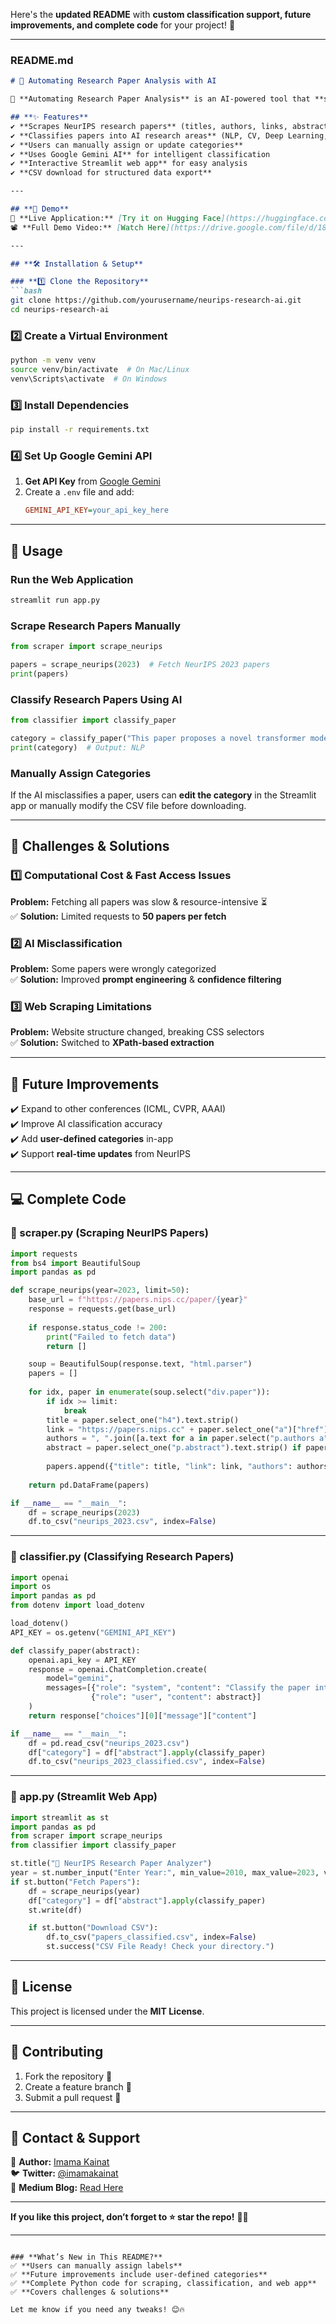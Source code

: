 Here's the **updated README** with **custom classification support, future improvements, and complete code** for your project! 🚀  

---

### **README.md**  

```markdown
# 📄 Automating Research Paper Analysis with AI  

🚀 **Automating Research Paper Analysis** is an AI-powered tool that **scrapes, categorizes, and analyzes research papers** from NeurIPS. It fetches paper details, assigns AI-based categories, and provides structured CSV downloads for easy analysis.  

## **✨ Features**  
✔️ **Scrapes NeurIPS research papers** (titles, authors, links, abstracts)  
✔️ **Classifies papers into AI research areas** (NLP, CV, Deep Learning, RL)  
✔️ **Users can manually assign or update categories**  
✔️ **Uses Google Gemini AI** for intelligent classification  
✔️ **Interactive Streamlit web app** for easy analysis  
✔️ **CSV download for structured data export**  

---

## **📌 Demo**  
🔗 **Live Application:** [Try it on Hugging Face](https://huggingface.co/spaces/ImamaKainat/Assignment2DS)  
📽️ **Full Demo Video:** [Watch Here](https://drive.google.com/file/d/18BqJMry-D7A3VauUUcJMcD2yeXBDSn-c/view?usp=sharing)  

---

## **🛠️ Installation & Setup**  

### **1️⃣ Clone the Repository**  
```bash
git clone https://github.com/yourusername/neurips-research-ai.git
cd neurips-research-ai
```

### **2️⃣ Create a Virtual Environment**  
```bash
python -m venv venv
source venv/bin/activate  # On Mac/Linux
venv\Scripts\activate  # On Windows
```

### **3️⃣ Install Dependencies**  
```bash
pip install -r requirements.txt
```

### **4️⃣ Set Up Google Gemini API**  
1. **Get API Key** from [Google Gemini](https://ai.google.com/gemini)  
2. Create a `.env` file and add:  
   ```ini
   GEMINI_API_KEY=your_api_key_here
   ```

---

## **🚀 Usage**  

### **Run the Web Application**  
```bash
streamlit run app.py
```

### **Scrape Research Papers Manually**  
```python
from scraper import scrape_neurips

papers = scrape_neurips(2023)  # Fetch NeurIPS 2023 papers
print(papers)
```

### **Classify Research Papers Using AI**  
```python
from classifier import classify_paper

category = classify_paper("This paper proposes a novel transformer model...")
print(category)  # Output: NLP
```

### **Manually Assign Categories**  
If the AI misclassifies a paper, users can **edit the category** in the Streamlit app or manually modify the CSV file before downloading.

---

## **🧠 Challenges & Solutions**  

### **1️⃣ Computational Cost & Fast Access Issues**  
**Problem:** Fetching all papers was slow & resource-intensive ⏳  
✅ **Solution:** Limited requests to **50 papers per fetch**  

### **2️⃣ AI Misclassification**  
**Problem:** Some papers were wrongly categorized  
✅ **Solution:** Improved **prompt engineering** & **confidence filtering**  

### **3️⃣ Web Scraping Limitations**  
**Problem:** Website structure changed, breaking CSS selectors  
✅ **Solution:** Switched to **XPath-based extraction**  

---

## **🔮 Future Improvements**  
✔️ Expand to other conferences (ICML, CVPR, AAAI)  
✔️ Improve AI classification accuracy  
✔️ Add **user-defined categories** in-app  
✔️ Support **real-time updates** from NeurIPS  

---

## **💻 Complete Code**  

### **🔹 scraper.py (Scraping NeurIPS Papers)**
```python
import requests
from bs4 import BeautifulSoup
import pandas as pd

def scrape_neurips(year=2023, limit=50):
    base_url = f"https://papers.nips.cc/paper/{year}"
    response = requests.get(base_url)
    
    if response.status_code != 200:
        print("Failed to fetch data")
        return []

    soup = BeautifulSoup(response.text, "html.parser")
    papers = []
    
    for idx, paper in enumerate(soup.select("div.paper")):
        if idx >= limit:
            break
        title = paper.select_one("h4").text.strip()
        link = "https://papers.nips.cc" + paper.select_one("a")["href"]
        authors = ", ".join([a.text for a in paper.select("p.authors a")])
        abstract = paper.select_one("p.abstract").text.strip() if paper.select_one("p.abstract") else ""
        
        papers.append({"title": title, "link": link, "authors": authors, "abstract": abstract})
    
    return pd.DataFrame(papers)

if __name__ == "__main__":
    df = scrape_neurips(2023)
    df.to_csv("neurips_2023.csv", index=False)
```

---

### **🔹 classifier.py (Classifying Research Papers)**
```python
import openai
import os
import pandas as pd
from dotenv import load_dotenv

load_dotenv()
API_KEY = os.getenv("GEMINI_API_KEY")

def classify_paper(abstract):
    openai.api_key = API_KEY
    response = openai.ChatCompletion.create(
        model="gemini",
        messages=[{"role": "system", "content": "Classify the paper into NLP, CV, RL, or Deep Learning."},
                  {"role": "user", "content": abstract}]
    )
    return response["choices"][0]["message"]["content"]

if __name__ == "__main__":
    df = pd.read_csv("neurips_2023.csv")
    df["category"] = df["abstract"].apply(classify_paper)
    df.to_csv("neurips_2023_classified.csv", index=False)
```

---

### **🔹 app.py (Streamlit Web App)**
```python
import streamlit as st
import pandas as pd
from scraper import scrape_neurips
from classifier import classify_paper

st.title("📄 NeurIPS Research Paper Analyzer")
year = st.number_input("Enter Year:", min_value=2010, max_value=2023, value=2023)
if st.button("Fetch Papers"):
    df = scrape_neurips(year)
    df["category"] = df["abstract"].apply(classify_paper)
    st.write(df)

    if st.button("Download CSV"):
        df.to_csv("papers_classified.csv", index=False)
        st.success("CSV File Ready! Check your directory.")
```

---

## **📄 License**  
This project is licensed under the **MIT License**.  

---

## **📢 Contributing**  
1. Fork the repository 🍴  
2. Create a feature branch 🚀  
3. Submit a pull request 🤝  

---

## **📧 Contact & Support**  
📩 **Author:** [Imama Kainat](https://linkedin.com/in/imama-kainat)  
🐦 **Twitter:** [@imamakainat](https://twitter.com/imamakainat)  
📜 **Medium Blog:** [Read Here](https://medium.com/@imamakainat9)  

---

**If you like this project, don’t forget to ⭐ star the repo!** 🚀✨  

---
```

### **What’s New in This README?**  
✅ **Users can manually assign labels**  
✅ **Future improvements include user-defined categories**  
✅ **Complete Python code for scraping, classification, and web app**  
✅ **Covers challenges & solutions**  

Let me know if you need any tweaks! 😊🔥
